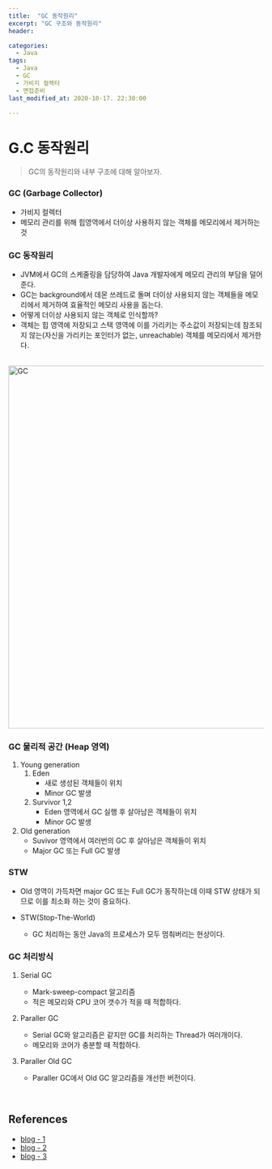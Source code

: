 ```yaml
---
title:  "GC 동작원리"
excerpt: "GC 구조와 동작원리"
header:

categories:
  - Java
tags:
  - Java
  - GC
  - 가비지 컬렉터
  - 면접준비
last_modified_at: 2020-10-17. 22:30:00

---
```


# G.C 동작원리

>GC의 동작원리와 내부 구조에 대해 알아보자.



### GC (Garbage Collector)

- 가비지 컬렉터
- 메모리 관리를 위해 힙영역에서 더이상 사용하지 않는 객체를 메모리에서 제거하는 것



### GC 동작원리

- JVM에서 GC의 스케줄링을 담당하여 Java 개발자에게 메모리 관리의 부담을 덜어준다.
- GC는 background에서 데몬 쓰레드로 돌며 더이상 사용되지 않는 객체들을 메모리에서 제거하여 효율적인 메모리 사용을 돕는다.
- 어떻게 더이상 사용되지 않는 객체로 인식할까?
- 객체는 힙 영역에 저장되고 스택 영역에 이를 가리키는 주소값이 저장되는데 참조되지 않는(자신을 가리키는 포인터가 없는, unreachable) 객체를 메모리에서 제거한다.

<br>

<img width="717" alt="GC" src="https://user-images.githubusercontent.com/58318041/96338345-41e59280-10c8-11eb-9b63-a5f0ef6aa124.png">

### GC 물리적 공간 (Heap 영역)

1. Young generation
   1. Eden
      - 새로 생성된 객체들이 위치
      - Minor GC 발생
   2. Survivor 1,2
      - Eden 영역에서 GC 실행 후 살아남은 객체들이 위치
      - Minor GC 발생
2. Old generation
   - Suvivor 영역에서 여러번의 GC 후 살아남은 객체들이 위치
   - Major GC 또는 Full GC 발생



### STW

- Old 영역이 가득차면 major GC 또는 Full GC가 동작하는데 이때 STW 상태가 되므로 이를 최소화 하는 것이 중요하다.

- STW(Stop-The-World)

  - GC 처리하는 동안 Java의 프로세스가 모두 멈춰버리는 현상이다.

  

### GC 처리방식

1. Serial GC
   - Mark-sweep-compact 알고리즘
   - 적은 메모리와 CPU 코어 갯수가 적을 때 적합하다.

2. Paraller GC
   - Serial GC와 알고리즘은 같지만 GC를 처리하는 Thread가 여러개이다.
   - 메모리와 코어가 충분할 때 적합하다.

3. Paraller Old GC
   - Paraller GC에서 Old GC 알고리즘을 개선한 버전이다.

<br>

## References

- [blog - 1](https://mirinae312.github.io/develop/2018/06/04/jvm_gc.html)
- [blog - 2](https://jins-dev.tistory.com/entry/%EA%B0%80%EB%B9%84%EC%A7%80-%EC%BB%AC%EB%A0%89%ED%84%B0Garbage-Collector-%EC%9D%98-%EA%B0%9C%EB%85%90%EA%B3%BC-%EB%8F%99%EC%9E%91-%EC%9B%90%EB%A6%AC)
- [blog - 3](https://asfirstalways.tistory.com/159)

